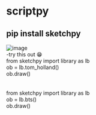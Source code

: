 # scriptpy
## pip install sketchpy
![image](https://user-images.githubusercontent.com/74877752/184686889-b4dedd42-634c-4845-bedc-98dd890366be.png)
  <br> -try this out :grin: <br>
from sketchpy import library as lb  <br>
ob = lb.tom_holland() <br>
ob.draw() <br>
<br> <br>
from sketchpy import library as lb  <br>
ob = lb.bts()<br>
ob.draw() <br>


